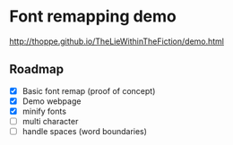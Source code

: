 # Font remapping demo

http://thoppe.github.io/TheLieWithinTheFiction/demo.html

## Roadmap

- [x] Basic font remap (proof of concept)
- [x] Demo webpage
- [x] minify fonts
- [ ] multi character
- [ ] handle spaces (word boundaries)